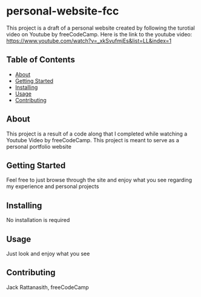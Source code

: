 # personal-website-fcc

This project is a draft of a personal website created by following the turotial video on Youtube by freeCodeCamp. Here is the link to the youtube video: https://www.youtube.com/watch?v=_xkSvufmjEs&list=LL&index=1 

## Table of Contents

- [About](#about)
- [Getting Started](#getting_started)
- [Installing](#installing)
- [Usage](#usage)
- [Contributing](#contributing)

## About
This project is a result of a code along that I completed while watching a Youtube Video by freeCodeCamp. This project is meant to serve as a personal portfolio website
 

## Getting Started
Feel free to just browse through the site and enjoy what you see regarding my experience and personal projects 

## Installing
No installation is required

## Usage
Just look and enjoy what you see

## Contributing
Jack Rattanasith, freeCodeCamp